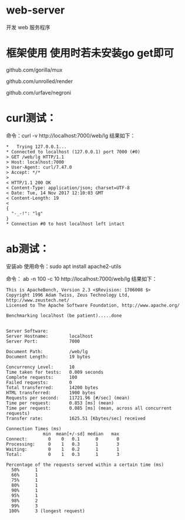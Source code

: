 
# web-server
开发 web 服务程序


# 框架使用 使用时若未安装go get即可
github.com/gorilla/mux

github.com/unrolled/render

github.com/urfave/negroni

# curl测试：
命令：curl -v http://localhost:7000/web/lg
结果如下：

```
*   Trying 127.0.0.1...
* Connected to localhost (127.0.0.1) port 7000 (#0)
> GET /web/lg HTTP/1.1
> Host: localhost:7000
> User-Agent: curl/7.47.0
> Accept: */*
> 
< HTTP/1.1 200 OK
< Content-Type: application/json; charset=UTF-8
< Date: Tue, 14 Nov 2017 12:10:03 GMT
< Content-Length: 19
< 
{
  "-_-!": "lg"
}
* Connection #0 to host localhost left intact
```



# ab测试：
安装ab 使用命令：sudo apt install apache2-utils

命令： ab -n 100 -c 10 http://localhost:7000/web/lg
结果如下：
```
This is ApacheBench, Version 2.3 <$Revision: 1706008 $>
Copyright 1996 Adam Twiss, Zeus Technology Ltd, http://www.zeustech.net/
Licensed to The Apache Software Foundation, http://www.apache.org/

Benchmarking localhost (be patient).....done


Server Software:        
Server Hostname:        localhost
Server Port:            7000

Document Path:          /web/lg
Document Length:        19 bytes

Concurrency Level:      10
Time taken for tests:   0.009 seconds
Complete requests:      100
Failed requests:        0
Total transferred:      14200 bytes
HTML transferred:       1900 bytes
Requests per second:    11721.96 [#/sec] (mean)
Time per request:       0.853 [ms] (mean)
Time per request:       0.085 [ms] (mean, across all concurrent requests)
Transfer rate:          1625.51 [Kbytes/sec] received

Connection Times (ms)
              min  mean[+/-sd] median   max
Connect:        0    0   0.1      0       0
Processing:     0    1   0.3      1       3
Waiting:        0    1   0.2      1       1
Total:          0    1   0.3      1       3

Percentage of the requests served within a certain time (ms)
  50%      1
  66%      1
  75%      1
  80%      1
  90%      1
  95%      1
  98%      2
  99%      3
 100%      3 (longest request)
```
